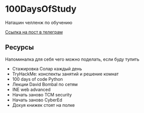 # 100DaysOfStudy
 Наташин челленж по обучению


[Ссылка на пост в телеграм](https://t.me/natti_jun_front/285)

## Ресурсы 
Напоминалка для себя чего можно поделать, если буду тупить

 - Стажировка Солар каждый день
 - TryHackMe: конспекты занятий и решение комнат
 - 100 days of code Python
 - Лекции David Bombal по сетям
 - INE web advanced
 - Начать заново TCM security 
 - Начать заново CyberEd
 - Дохуя книжек стоят на полке